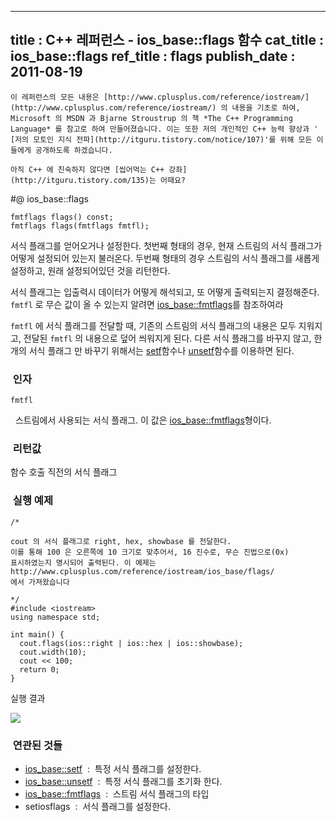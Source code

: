 ----------------
title : C++ 레퍼런스 - ios_base::flags 함수
cat_title :  ios_base::flags
ref_title : flags
publish_date : 2011-08-19
--------------



```warning
이 레퍼런스의 모든 내용은 [http://www.cplusplus.com/reference/iostream/](http://www.cplusplus.com/reference/iostream/) 의 내용을 기초로 하여, Microsoft 의 MSDN 과 Bjarne Stroustrup 의 책 *The C++ Programming Language* 를 참고로 하여 만들어졌습니다. 이는 또한 저의 개인적인 C++ 능력 향상과 ' [저의 모토인 지식 전파](http://itguru.tistory.com/notice/107)'를 위해 모든 이들에게 공개하도록 하겠습니다.
```

```info-text
아직 C++ 에 친숙하지 않다면 [씹어먹는 C++ 강좌](http://itguru.tistory.com/135)는 어때요?
```

#@ ios_base::flags

```cpp-formatted
fmtflags flags() const;
fmtflags flags(fmtflags fmtfl);
```


서식 플래그를 얻어오거나 설정한다.
첫번째 형태의 경우, 현재 스트림의 서식 플래그가 어떻게 설정되어 있는지 불러온다.
두번째 형태의 경우 스트림의 서식 플래그를 새롭게 설정하고, 원래 설정되어있던 것을 리턴한다.

서식 플래그는 입출력시 데이터가 어떻게 해석되고, 또 어떻게 출력되는지 결정해준다. `fmtfl` 로 무슨 값이 올 수 있는지 알려면 [ios_base::fmtflags](http://itguru.tistory.com/154)를 참조하여라

`fmtfl` 에 서식 플래그를 전달할 때, 기존의 스트림의 서식 플래그의 내용은 모두 지워지고, 전달된 `fmtfl` 의 내용으로 덮어 씌워지게 된다. 다른 서식 플래그를 바꾸지 않고, 한 개의 서식 플래그 만 바꾸기 위해서는 [setf](http://itguru.tistory.com/155)함수나 [unsetf](http://itguru.tistory.com/156)함수를 이용하면 된다.



###  인자





`fmtfl`

  스트림에서 사용되는 서식 플래그. 이 값은 [ios_base::fmtflags](http://itguru.tistory.com/154)형이다.




###  리턴값



함수 호출 직전의 서식 플래그






###  실행 예제



```cpp-formatted
/*

cout 의 서식 플래그로 right, hex, showbase 를 전달한다.
이를 통해 100 은 오른쪽에 10 크기로 맞추어서, 16 진수로, 무슨 진법으로(0x)
표시하였는지 명시되어 출력된다. 이 예제는
http://www.cplusplus.com/reference/iostream/ios_base/flags/
에서 가져왔습니다

*/
#include <iostream>
using namespace std;

int main() {
  cout.flags(ios::right | ios::hex | ios::showbase);
  cout.width(10);
  cout << 100;
  return 0;
}
```


실행 결과


![](http://img1.daumcdn.net/thumb/R1920x0/?fname=http%3A%2F%2Fcfile10.uf.tistory.com%2Fimage%2F110B09414E4D3E30316DF2)





###  연관된 것들

*  [ios_base::setf](http://itguru.tistory.com/155)  :  특정 서식 플래그를 설정한다.
*  [ios_base::unsetf](http://itguru.tistory.com/156)  :  특정 서식 플래그를 초기화 한다.
*  [ios_base::fmtflags](http://itguru.tistory.com/154)  :  스트림 서식 플래그의 타입
* setiosflags  :  서식 플래그를 설정한다.